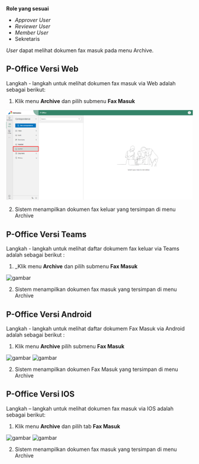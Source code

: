 **Role yang sesuai**

- *Approver User*
- *Reviewer User*
- *Member User*
- Sekretaris

*User* dapat melihat dokumen fax masuk pada menu Archive.

## **P-Office Versi Web**

Langkah - langkah untuk melihat dokumen fax masuk via Web adalah sebagai berikut:

1. Klik menu **Archive** dan pilih submenu **Fax Masuk**

![gambar](Archive/AR_Web/02AR04.png)

2. Sistem menampilkan dokumen fax keluar yang tersimpan di menu Archive

## **P-Office Versi Teams**

Langkah - langkah untuk melihat daftar dokumem fax keluar via Teams adalah sebagai berikut :

1. _Klik menu **Archive** dan pilih submenu **Fax Masuk**

![gambar](Archive/AR_Teams/AR04.png)

2.  Sistem menampilkan dokumen fax masuk yang tersimpan di menu Archive

## **P-Office Versi Android**

Langkah - langkah untuk melihat daftar dokumem Fax Masuk via Android adalah sebagai berikut :

1. Klik menu **Archive** pilih submenu **Fax Masuk**
   
![gambar](Archive/AR_Android/FM/A01.jpg) ![gambar](Archive/AR_Android/FM/A02.jpg)

2. Sistem menampilkan dokumen Fax Masuk yang tersimpan di menu Archive

## **P-Office Versi IOS**

Langkah – langkah untuk melihat dokumen fax masuk via IOS adalah sebagai berikut:

1. Klik menu **Archive** dan pilih tab **Fax Masuk**

![gambar](Archive/AR_IOS/A-5.1.png) ![gambar](Archive/AR_IOS/A-5.2.png)

2. Sistem menampilkan dokumen fax masuk yang tersimpan di menu Archive

